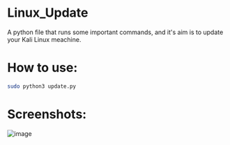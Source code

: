 # Linux_Update
A python file that runs some important commands, and it's aim is to update your Kali Linux meachine. 

# How to use:
```sh
sudo python3 update.py
```

# Screenshots:
![image](https://github.com/rvgd/Linux_Update/assets/81800218/e8c10aeb-f4f0-48a2-bbc3-3e5a12165671)
